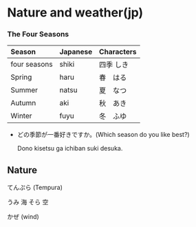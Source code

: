 # Nature and weather\(jp\)

### The Four Seasons  <a id="mntl-sc-block_1-0-22"></a>



| Season | Japanese | Characters |
| :--- | :--- | :--- |
| four seasons | shiki | 四季 しき |
| Spring | haru | 春　はる |
| Summer | natsu | 夏　なつ |
| Autumn | aki | 秋　あき |
| Winter | fuyu | 冬　ふゆ |

* どの季節が一番好きですか。\(Which season do you like best?\)

  Dono kisetsu ga ichiban suki desuka.  

## Nature

てんぷら \(Tempura\)

うみ 海 そら 空

かぜ \(wind\)

